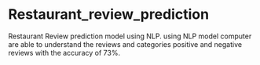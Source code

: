 # Restaurant_review_prediction
Restaurant Review prediction model using NLP. using NLP model computer are able to understand the reviews and categories positive and negative reviews with the accuracy of 73%.
